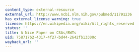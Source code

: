 ```yaml
---
content_type: external-resource
external_url: http://www.ncbi.nlm.nih.gov/pubmed/11791236
has_external_license_warning: true
license: https://en.wikipedia.org/wiki/All_rights_reserved
status: ''
title: A Nice Paper on CSAs/BWTs
uid: 758717b2-4317-4f27-bd44-2642fb13300c
wayback_url: ''
---
```


